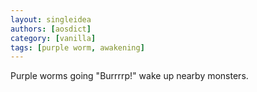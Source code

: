 ```yaml
---
layout: singleidea
authors: [aosdict]
category: [vanilla]
tags: [purple worm, awakening]
---
```

Purple worms going "Burrrrp!" wake up nearby monsters.
